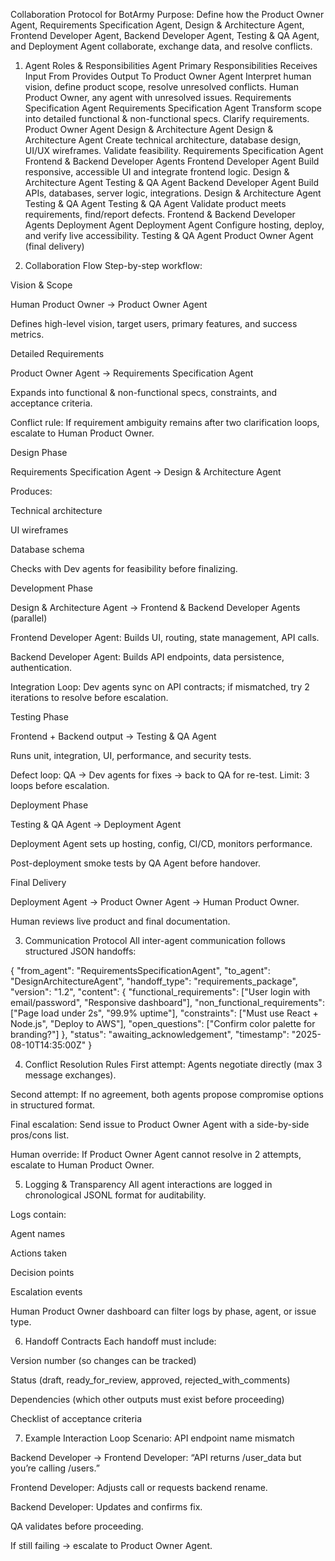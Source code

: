 Collaboration Protocol for BotArmy
Purpose:
Define how the Product Owner Agent, Requirements Specification Agent, Design & Architecture Agent, Frontend Developer Agent, Backend Developer Agent, Testing & QA Agent, and Deployment Agent collaborate, exchange data, and resolve conflicts.

1. Agent Roles & Responsibilities
Agent	Primary Responsibilities	Receives Input From	Provides Output To
Product Owner Agent	Interpret human vision, define product scope, resolve unresolved conflicts.	Human Product Owner, any agent with unresolved issues.	Requirements Specification Agent
Requirements Specification Agent	Transform scope into detailed functional & non-functional specs. Clarify requirements.	Product Owner Agent	Design & Architecture Agent
Design & Architecture Agent	Create technical architecture, database design, UI/UX wireframes. Validate feasibility.	Requirements Specification Agent	Frontend & Backend Developer Agents
Frontend Developer Agent	Build responsive, accessible UI and integrate frontend logic.	Design & Architecture Agent	Testing & QA Agent
Backend Developer Agent	Build APIs, databases, server logic, integrations.	Design & Architecture Agent	Testing & QA Agent
Testing & QA Agent	Validate product meets requirements, find/report defects.	Frontend & Backend Developer Agents	Deployment Agent
Deployment Agent	Configure hosting, deploy, and verify live accessibility.	Testing & QA Agent	Product Owner Agent (final delivery)

2. Collaboration Flow
Step-by-step workflow:

Vision & Scope

Human Product Owner → Product Owner Agent

Defines high-level vision, target users, primary features, and success metrics.

Detailed Requirements

Product Owner Agent → Requirements Specification Agent

Expands into functional & non-functional specs, constraints, and acceptance criteria.

Conflict rule: If requirement ambiguity remains after two clarification loops, escalate to Human Product Owner.

Design Phase

Requirements Specification Agent → Design & Architecture Agent

Produces:

Technical architecture

UI wireframes

Database schema

Checks with Dev agents for feasibility before finalizing.

Development Phase

Design & Architecture Agent → Frontend & Backend Developer Agents (parallel)

Frontend Developer Agent: Builds UI, routing, state management, API calls.

Backend Developer Agent: Builds API endpoints, data persistence, authentication.

Integration Loop: Dev agents sync on API contracts; if mismatched, try 2 iterations to resolve before escalation.

Testing Phase

Frontend + Backend output → Testing & QA Agent

Runs unit, integration, UI, performance, and security tests.

Defect loop: QA → Dev agents for fixes → back to QA for re-test. Limit: 3 loops before escalation.

Deployment Phase

Testing & QA Agent → Deployment Agent

Deployment Agent sets up hosting, config, CI/CD, monitors performance.

Post-deployment smoke tests by QA Agent before handover.

Final Delivery

Deployment Agent → Product Owner Agent → Human Product Owner.

Human reviews live product and final documentation.

3. Communication Protocol
All inter-agent communication follows structured JSON handoffs:

{
  "from_agent": "RequirementsSpecificationAgent",
  "to_agent": "DesignArchitectureAgent",
  "handoff_type": "requirements_package",
  "version": "1.2",
  "content": {
    "functional_requirements": ["User login with email/password", "Responsive dashboard"],
    "non_functional_requirements": ["Page load under 2s", "99.9% uptime"],
    "constraints": ["Must use React + Node.js", "Deploy to AWS"],
    "open_questions": ["Confirm color palette for branding?"]
  },
  "status": "awaiting_acknowledgement",
  "timestamp": "2025-08-10T14:35:00Z"
}

4. Conflict Resolution Rules
First attempt: Agents negotiate directly (max 3 message exchanges).

Second attempt: If no agreement, both agents propose compromise options in structured format.

Final escalation: Send issue to Product Owner Agent with a side-by-side pros/cons list.

Human override: If Product Owner Agent cannot resolve in 2 attempts, escalate to Human Product Owner.

5. Logging & Transparency
All agent interactions are logged in chronological JSONL format for auditability.

Logs contain:

Agent names

Actions taken

Decision points

Escalation events

Human Product Owner dashboard can filter logs by phase, agent, or issue type.

6. Handoff Contracts
Each handoff must include:

Version number (so changes can be tracked)

Status (draft, ready_for_review, approved, rejected_with_comments)

Dependencies (which other outputs must exist before proceeding)

Checklist of acceptance criteria

7. Example Interaction Loop
Scenario: API endpoint name mismatch

Backend Developer → Frontend Developer: “API returns /user_data but you’re calling /users.”

Frontend Developer: Adjusts call or requests backend rename.

Backend Developer: Updates and confirms fix.

QA validates before proceeding.

If still failing → escalate to Product Owner Agent.
